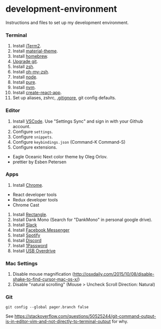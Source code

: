 # development-environment
Instructions and files to set up my development environment.

### Terminal

1. Install [iTerm2](https://www.iterm2.com/downloads.html).
1. Install [material-theme](https://github.com/MartinSeeler/iterm2-material-design).
1. Install [homebrew](https://brew.sh/).
1. [Upgrade git](https://medium.com/@katopz/how-to-upgrade-git-ff00ea12be18).
1. Install [zsh](https://github.com/robbyrussell/oh-my-zsh/wiki/Installing-ZSH).
1. Install [oh-my-zsh](https://github.com/robbyrussell/oh-my-zsh).
1. Install [node](https://nodejs.org/en/).
1. Install [pure](https://github.com/sindresorhus/pure).
1. Install [nvm](https://github.com/creationix/nvm).
1. Install [create-react-app](https://github.com/facebookincubator/create-react-app).
1. Set up aliases, zshrc, [.gitignore](https://help.github.com/articles/ignoring-files/), git config defaults.

### Editor

1. Install [VSCode](https://code.visualstudio.com/).  Use "Settings Sync" and sign in with your Github account.
1. Configure `settings`.
1. Configure `snippets`.
1. Configure `keybindings.json` (Command-K Command-S)
1. Configure extensions.
  * Eagle Oceanic Next color theme by Oleg Orlov.
  * prettier by Esben Petersen

### Apps

1. Install [Chrome](https://www.google.com/chrome/browser/desktop/index.html?brand=CHBD&gclid=EAIaIQobChMI29W20NuV1QIVB7jACh0zCQoqEAAYASAAEgLje_D_BwE).
  * React developer tools
  * Redux developer tools
  * Chrome Cast
1. Install [Rectangle](https://rectangleapp.com/).
1. Install Dank Mono (Search for "DankMono" in personal google drive).
1. Install [Slack](https://slack.com/downloads/osx)
1. Install [Facebook Messenger](https://www.messenger.com/desktop)
1. Install [Spotify](https://www.spotify.com/us/download/other/)
1. Install [Discord](https://discordapp.com/)
1. Install [1Password](https://1password.com/)
1. Install [USB Overdrive](https://www.usboverdrive.com/)

### Mac Settings

1. Disable mouse magnification (http://osxdaily.com/2015/10/08/disable-shake-to-find-cursor-mac-os-x/)
2. Disable "natural scrolling" (Mouse > Uncheck Scroll Direction: Natural)

### Git 

```
git config --global pager.branch false 
```

See https://stackoverflow.com/questions/50525244/git-command-output-is-in-editor-vim-and-not-directly-to-terminal-output for why.
